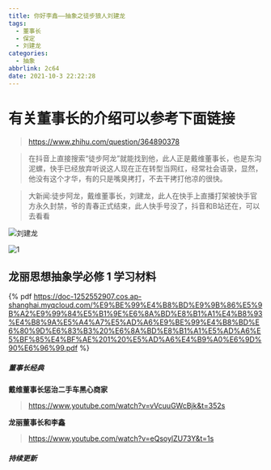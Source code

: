 ```yaml
---
title: 你好李鑫——抽象之徒步狼人刘建龙
tags:
  - 董事长
  - 保定
  - 刘建龙
categories:
  - 抽象
abbrlink: 2c64
date: 2021-10-3 22:22:28
---
```

# 有关董事长的介绍可以参考下面链接

> https://www.zhihu.com/question/364890378

> 在抖音上直接搜索“徒步阿龙”就能找到他，此人正是戴维董事长，也是东沟泥螺，快手已经放弃听说这人现在正在转型当网红，经常社会语录，显然，他没有这个才华，有的只是嘴臭拷打，不去干拷打他凉的很快。

> 大新闻:徒步阿龙，戴维董事长，刘建龙，此人在快手上直播打架被快手官方永久封禁，爷的青春正式结束，此人快手号没了，抖音和B站还在，可以去看看

![刘建龙](https://i.loli.net/2021/10/23/DnO9ZamoLQxY7jd.png)

![1](/css/36.png)

## 龙丽思想抽象学必修 1 学习材料

{% pdf https://doc-1252552907.cos.ap-shanghai.myqcloud.com/%E9%BE%99%E4%B8%BD%E9%9B%86%E5%9B%A2%E9%99%84%E5%B1%9E%E6%8A%BD%E8%B1%A1%E4%B8%93%E4%B8%9A%E5%A4%A7%E5%AD%A6%E9%BE%99%E4%B8%BD%E6%80%9D%E6%83%B3%20%E6%8A%BD%E8%B1%A1%E5%AD%A6%E5%BF%85%E4%BF%AE%201%20%E5%AD%A6%E4%B9%A0%E6%9D%90%E6%96%99.pdf %}

##### 董事长经典

**戴维董事长惩治二手车黑心商家**

> https://www.youtube.com/watch?v=vVcuuGWcBjk&t=352s

**龙丽董事长和李鑫**

> https://www.youtube.com/watch?v=eQsoylZU73Y&t=1s

##### 持续更新
